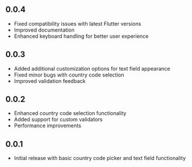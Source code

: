 ## 0.0.4

* Fixed compatibility issues with latest Flutter versions
* Improved documentation
* Enhanced keyboard handling for better user experience

## 0.0.3

* Added additional customization options for text field appearance
* Fixed minor bugs with country code selection
* Improved validation feedback

## 0.0.2

* Enhanced country code selection functionality
* Added support for custom validators
* Performance improvements

## 0.0.1

* Initial release with basic country code picker and text field functionality
